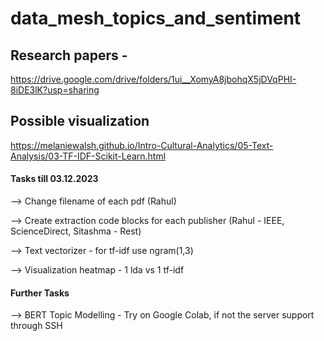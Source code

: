 # data_mesh_topics_and_sentiment

## Research papers - 
https://drive.google.com/drive/folders/1ui__XomyA8jbohqX5jDVqPHI-8iDE3lK?usp=sharing

## Possible visualization
https://melaniewalsh.github.io/Intro-Cultural-Analytics/05-Text-Analysis/03-TF-IDF-Scikit-Learn.html

#### Tasks till 03.12.2023
--> Change filename of each pdf (Rahul)

--> Create extraction code blocks for each publisher (Rahul - IEEE, ScienceDirect, Sitashma - Rest)

--> Text vectorizer - for tf-idf use ngram(1,3) 

--> Visualization heatmap - 1 lda vs 1 tf-idf

#### Further Tasks
--> BERT Topic Modelling - Try on Google Colab, if not the server support through SSH
